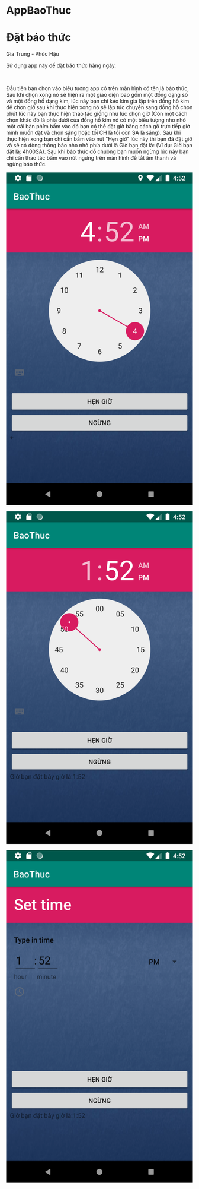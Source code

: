 # AppBaoThuc
<h1>Ðặt báo thức </h1>
<a> Gia Trung - Phúc Hậu </a>
<p>
	Sử dụng app này để đặt báo thức hàng ngày.
</p>
</br>
	<p>
		Đầu tiên bạn chọn vào biểu tượng app có trên màn hình có tên là báo thức. Sau khi chọn xong nó sẽ hiện ra một giao diện bao gồm một đồng
    dạng số và một đồng hồ dạng kim, lúc này bạn chỉ kéo kim giả lập trên đồng hồ kim để chọn giờ sau khi thực hiện xong nó sẽ lập tức chuyển
    sang đồng hồ chọn phút lúc này bạn thực hiện thao tác giống như lúc chọn giờ (Còn một cách chọn khác đó là phía dưới của đồng hồ kim nó 
    có một biểu tượng nho nhỏ một cái bàn phím bấm vào đó bạn có thể đặt giờ bằng cách gõ trực tiếp giờ mình muốn đặt và chọn sáng hoặc tối
    CH là tối còn SA là sáng).
  Sau khi thực hiện xong bạn chỉ cần bấm vào nút "Hẹn giờ" lúc này thì bạn đã đặt giờ và sẽ có dòng thông báo nho nhỏ phía dưới là 
  Giờ bạn đặt là: (Ví dụ: Giờ bạn đặt là: 4h00SA). Sau khi báo thức đổ chuông bạn muốn ngừng lúc này bạn chỉ cần thao tác bấm vào nút ngưng
    trên màn hình để tắt âm thanh và ngừng báo thức.
	
![img](img/1.png)
	
![img](img/2.png)
	
![img](img/3.png)		
</p>
	
	
